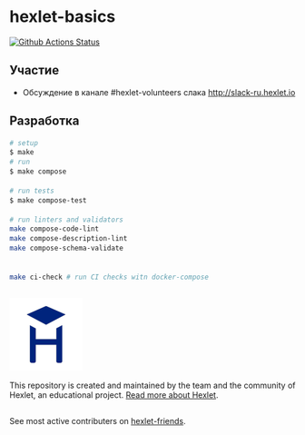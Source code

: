 # hexlet-basics

[![Github Actions Status](../../workflows/Docker/badge.svg)](../../actions)

## Участие

* Обсуждение в канале #hexlet-volunteers слака http://slack-ru.hexlet.io

## Разработка

```sh
# setup
$ make
# run
$ make compose

# run tests
$ make compose-test

# run linters and validators
make compose-code-lint
make compose-description-lint
make compose-schema-validate


make ci-check # run CI checks witn docker-compose
```

##
[![Hexlet Ltd. logo](https://raw.githubusercontent.com/Hexlet/assets/master/images/hexlet_logo128.png)](https://hexlet.io/pages/about?utm_source=github&utm_medium=link&utm_campaign=exercises-cpp)

This repository is created and maintained by the team and the community of Hexlet, an educational project. [Read more about Hexlet](https://hexlet.io/pages/about?utm_source=github&utm_medium=link&utm_campaign=exercises-cpp).
##

See most active contributers on [hexlet-friends](https://friends.hexlet.io/).
